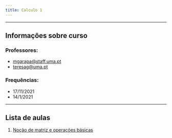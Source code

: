 ```yaml
---
title: Calculo 1
---
```

---

## Informações sobre curso
### Professores:
+ mgarapa@staff.uma.pt
+ teresag@uma.pt 


### Frequências:
- 17/11/2021
- 14/1/2021

---

## Lista de aulas

1. [Noção de matriz e operações básicas](aula1)
